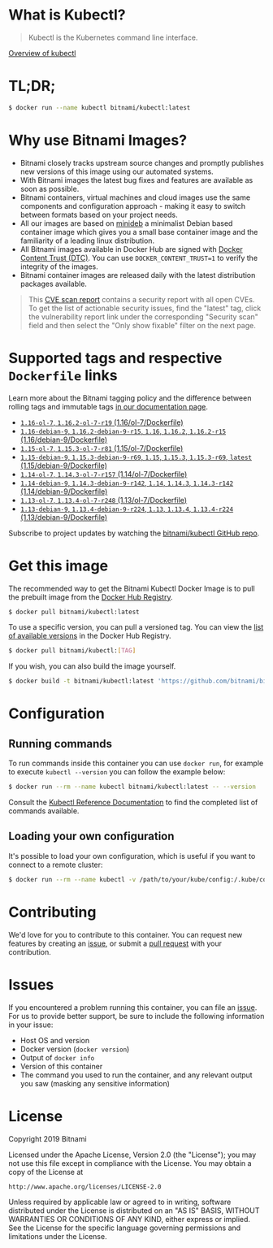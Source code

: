 
# What is Kubectl?

> Kubectl is the Kubernetes command line interface.

[Overview of kubectl](https://kubernetes.io/docs/reference/kubectl/overview/)

# TL;DR;

```bash
$ docker run --name kubectl bitnami/kubectl:latest
```

# Why use Bitnami Images?

* Bitnami closely tracks upstream source changes and promptly publishes new versions of this image using our automated systems.
* With Bitnami images the latest bug fixes and features are available as soon as possible.
* Bitnami containers, virtual machines and cloud images use the same components and configuration approach - making it easy to switch between formats based on your project needs.
* All our images are based on [minideb](https://github.com/bitnami/minideb) a minimalist Debian based container image which gives you a small base container image and the familiarity of a leading linux distribution.
* All Bitnami images available in Docker Hub are signed with [Docker Content Trust (DTC)](https://docs.docker.com/engine/security/trust/content_trust/). You can use `DOCKER_CONTENT_TRUST=1` to verify the integrity of the images.
* Bitnami container images are released daily with the latest distribution packages available.


> This [CVE scan report](https://quay.io/repository/bitnami/kubectl?tab=tags) contains a security report with all open CVEs. To get the list of actionable security issues, find the "latest" tag, click the vulnerability report link under the corresponding "Security scan" field and then select the "Only show fixable" filter on the next page.

# Supported tags and respective `Dockerfile` links

Learn more about the Bitnami tagging policy and the difference between rolling tags and immutable tags [in our documentation page](https://docs.bitnami.com/containers/how-to/understand-rolling-tags-containers/).


* [`1.16-ol-7`, `1.16.2-ol-7-r19` (1.16/ol-7/Dockerfile)](https://github.com/bitnami/bitnami-docker-kubectl/blob/1.16.2-ol-7-r19/1.16/ol-7/Dockerfile)
* [`1.16-debian-9`, `1.16.2-debian-9-r15`, `1.16`, `1.16.2`, `1.16.2-r15` (1.16/debian-9/Dockerfile)](https://github.com/bitnami/bitnami-docker-kubectl/blob/1.16.2-debian-9-r15/1.16/debian-9/Dockerfile)
* [`1.15-ol-7`, `1.15.3-ol-7-r81` (1.15/ol-7/Dockerfile)](https://github.com/bitnami/bitnami-docker-kubectl/blob/1.15.3-ol-7-r81/1.15/ol-7/Dockerfile)
* [`1.15-debian-9`, `1.15.3-debian-9-r69`, `1.15`, `1.15.3`, `1.15.3-r69`, `latest` (1.15/debian-9/Dockerfile)](https://github.com/bitnami/bitnami-docker-kubectl/blob/1.15.3-debian-9-r69/1.15/debian-9/Dockerfile)
* [`1.14-ol-7`, `1.14.3-ol-7-r157` (1.14/ol-7/Dockerfile)](https://github.com/bitnami/bitnami-docker-kubectl/blob/1.14.3-ol-7-r157/1.14/ol-7/Dockerfile)
* [`1.14-debian-9`, `1.14.3-debian-9-r142`, `1.14`, `1.14.3`, `1.14.3-r142` (1.14/debian-9/Dockerfile)](https://github.com/bitnami/bitnami-docker-kubectl/blob/1.14.3-debian-9-r142/1.14/debian-9/Dockerfile)
* [`1.13-ol-7`, `1.13.4-ol-7-r248` (1.13/ol-7/Dockerfile)](https://github.com/bitnami/bitnami-docker-kubectl/blob/1.13.4-ol-7-r248/1.13/ol-7/Dockerfile)
* [`1.13-debian-9`, `1.13.4-debian-9-r224`, `1.13`, `1.13.4`, `1.13.4-r224` (1.13/debian-9/Dockerfile)](https://github.com/bitnami/bitnami-docker-kubectl/blob/1.13.4-debian-9-r224/1.13/debian-9/Dockerfile)

Subscribe to project updates by watching the [bitnami/kubectl GitHub repo](https://github.com/bitnami/bitnami-docker-kubectl).

# Get this image

The recommended way to get the Bitnami Kubectl Docker Image is to pull the prebuilt image from the [Docker Hub Registry](https://hub.docker.com/r/bitnami/kubectl).

```bash
$ docker pull bitnami/kubectl:latest
```

To use a specific version, you can pull a versioned tag. You can view the [list of available versions](https://hub.docker.com/r/bitnami/kubectl/tags/) in the Docker Hub Registry.

```bash
$ docker pull bitnami/kubectl:[TAG]
```

If you wish, you can also build the image yourself.

```bash
$ docker build -t bitnami/kubectl:latest 'https://github.com/bitnami/bitnami-docker-kubectl.git#master:1.15/debian-9'
```

# Configuration

## Running commands

To run commands inside this container you can use `docker run`, for example to execute `kubectl --version` you can follow the example below:

```bash
$ docker run --rm --name kubectl bitnami/kubectl:latest -- --version
```

Consult the [Kubectl Reference Documentation](https://kubernetes.io/docs/reference/generated/kubectl/kubectl-commands) to find the completed list of commands available.

## Loading your own configuration

It's possible to load your own configuration, which is useful if you want to connect to a remote cluster:

```bash
$ docker run --rm --name kubectl -v /path/to/your/kube/config:/.kube/config bitnami/kubectl:latest
```

# Contributing

We'd love for you to contribute to this container. You can request new features by creating an [issue](https://github.com/bitnami/bitnami-docker-kubectl/issues), or submit a [pull request](https://github.com/bitnami/bitnami-docker-kubectl/pulls) with your contribution.

# Issues

If you encountered a problem running this container, you can file an [issue](https://github.com/bitnami/bitnami-docker-kubectl/issues). For us to provide better support, be sure to include the following information in your issue:

- Host OS and version
- Docker version (`docker version`)
- Output of `docker info`
- Version of this container
- The command you used to run the container, and any relevant output you saw (masking any sensitive information)

# License

Copyright 2019 Bitnami

Licensed under the Apache License, Version 2.0 (the "License");
you may not use this file except in compliance with the License.
You may obtain a copy of the License at

    http://www.apache.org/licenses/LICENSE-2.0

Unless required by applicable law or agreed to in writing, software
distributed under the License is distributed on an "AS IS" BASIS,
WITHOUT WARRANTIES OR CONDITIONS OF ANY KIND, either express or implied.
See the License for the specific language governing permissions and
limitations under the License.

